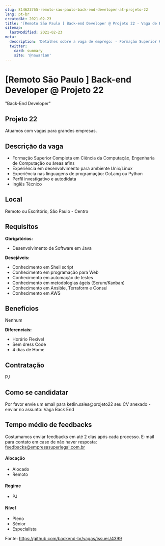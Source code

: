```yaml
---
slug: 814623765-remoto-sao-paulo-back-end-developer-at-projeto-22
lang: pt-br
createdAt: 2021-02-23
title: '[Remoto São Paulo ] Back-end Developer @ Projeto 22 - Vaga de Emprego'
sitemap:
  lastModified: 2021-02-23
meta:
  description: 'Detalhes sobre a vaga de emprego: - Formação Superior Completa em Ciência da Computação, Engenharia de Computação ou áreas afins - Experiência em desenvolvimento para ambiente Unix/Linux - Experiência nas linguagens de programação: GoLang ou Python - Perfil investigativo e autodidata - Inglês Técnico'
  twitter:
    card: summary
    site: '@nawarian'
---
```


# [Remoto São Paulo ] Back-end Developer @ Projeto 22

"Back-End Developer"


## Projeto 22

Atuamos com vagas para grandes empresas.

## Descrição da vaga

- Formação Superior Completa em Ciência da Computação, Engenharia de Computação ou áreas afins
- Experiência em desenvolvimento para ambiente Unix/Linux
- Experiência nas linguagens de programação: GoLang ou Python
- Perfil investigativo e autodidata
- Inglês Técnico
 

## Local
 Remoto ou Escritório, São Paulo - Centro 

## Requisitos

**Obrigatórios:**

- Desenvolvimento de Software em Java

**Desejáveis:**
- Conhecimento em Shell script
- Conhecimento em programação para Web
- Conhecimento em automação de testes
- Conhecimento em metodologias ágeis (Scrum/Kanban)
- Conhecimento em Ansible, Terraform e Consul
- Conhecimento em AWS


## Benefícios
Nenhum

**Diferenciais:**
- Horário Flexivel 
- Sem dress Code 
- 4 dias de Home 

## Contratação

PJ

## Como se candidatar

Por favor envie um email para ketlin.sales@projeto22 seu CV anexado - enviar no assunto: Vaga Back End

## Tempo médio de feedbacks

Costumamos enviar feedbacks em até 2 dias após cada processo.
E-mail para contato em caso de não haver resposta: feedbacks@empresasuperlegal.com.br


#### Alocação
- Alocado
- Remoto

#### Regime
- PJ

#### Nível
- Pleno
- Sênior
- Especialista




Fonte: https://github.com/backend-br/vagas/issues/4399